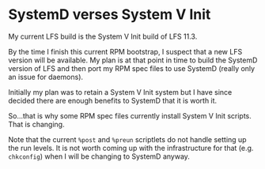 SystemD verses System V Init
============================

My current LFS build is the System V Init build of LFS 11.3.

By the time I finish this current RPM bootstrap, I suspect that a new
LFS version will be available. My plan is at that point in time to
build the SystemD version of LFS and then port my RPM spec files to
use SystemD (really only an issue for daemons).

Initially my plan was to retain a System V Init system but I have since
decided there are enough benefits to SystemD that it is worth it.

So...that is why some RPM spec files currently install System V Init
scripts. That is changing.

Note that the current `%post` and `%preun` scriptlets do not handle
setting up the run levels. It is not worth coming up with the infrastructure
for that (e.g. `chkconfig`) when I will be changing to SystemD anyway. 
